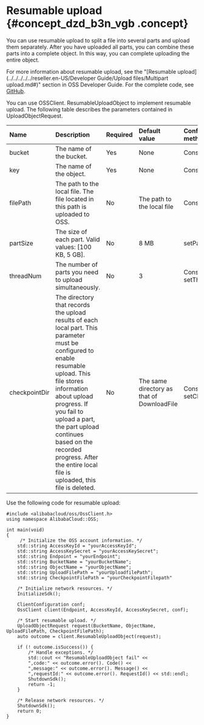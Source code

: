 # Resumable upload {#concept_dzd_b3n_vgb .concept}

You can use resumable upload to split a file into several parts and upload them separately. After you have uploaded all parts, you can combine these parts into a complete object. In this way, you can complete uploading the entire object.

For more information about resumable upload, see the "[Resumable upload](../../../../../reseller.en-US/Developer Guide/Upload files/Multipart upload.md#)" section in OSS Developer Guide. For the complete code, see [GitHub](https://github.com/aliyun/aliyun-oss-cpp-sdk/blob/f7ef0efa45e17da815020a18919551973cc98089/sample/src/object/ObjectSample.cc#L318).

You can use OSSClient. ResumableUploadObject to implement resumable upload. The following table describes the parameters contained in UploadObjectRequest.

|Name|Description|Required|Default value|Configuration method|
|:---|:----------|:-------|:------------|:-------------------|
|bucket|The name of the bucket.|Yes|None|Constructor|
|key|The name of the object.|Yes|None|Constructor|
|filePath|The path to the local file. The file located in this path is uploaded to OSS.|No|The path to the local file|Constructor|
|partSize|The size of each part. Valid values: \[100 KB, 5 GB\].|No|8 MB|setPartSize|
|threadNum|The number of parts you need to upload simultaneously.|No|3|Constructor or setThreadNum|
|checkpointDir|The directory that records the upload results of each local part. This parameter must be configured to enable resumable upload. This file stores information about upload progress. If you fail to upload a part, the part upload continues based on the recorded progress. After the entire local file is uploaded, this file is deleted.|No|The same directory as that of DownloadFile|Constructor or setCheckpointDir|

Use the following code for resumable upload:

```
#include <alibabacloud/oss/OssClient.h>
using namespace AlibabaCloud::OSS;

int main(void)
{
     /* Initialize the OSS account information. */
    std::string AccessKeyId = "yourAccessKeyId";
    std::string AccessKeySecret = "yourAccessKeySecret";
    std::string Endpoint = "yourEndpoint";
    std::string BucketName = "yourBucketName";
    std::string ObjectName = "yourObjectName";
    std::string UploadFilePath = "yourUploadfilePath";
    std::string CheckpointFilePath = "yourCheckpointFilepath"
 
    /* Initialize network resources. */
    InitializeSdk();

    ClientConfiguration conf;
    OssClient client(Endpoint, AccessKeyId, AccessKeySecret, conf);
 
    /* Start resumable upload. */
    UploadObjectRequest request(BucketName, ObjectName, UploadFilePath, CheckpointFilePath);
    auto outcome = client.ResumableUploadObject(request);
  
    if (! outcome.isSuccess()) {
        /* Handle exceptions. */
        std::cout << "ResumableUploadObject fail" <<
        ",code:" << outcome.error(). Code() <<
        ",message:" << outcome.error(). Message() <<
        ",requestId:" << outcome.error(). RequestId() << std::endl;
        ShutdownSdk();
        return -1;
    }

    /* Release network resources. */
    ShutdownSdk();
    return 0;
}
```

